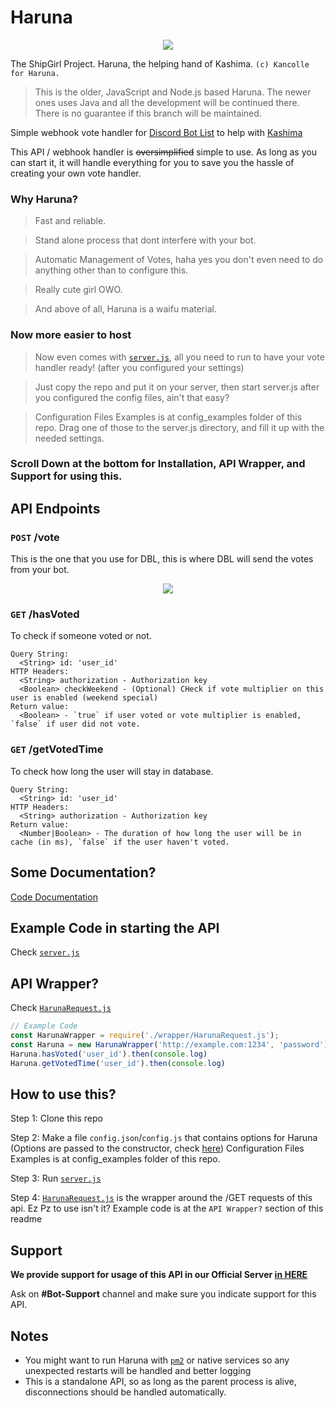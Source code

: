 # Haruna
<p align="center">
  <img src="https://vignette.wikia.nocookie.net/kancolle/images/6/61/Haruna_Shopping_Full.png/revision/latest/">
</p>

The ShipGirl Project. Haruna, the helping hand of Kashima. `(c) Kancolle for Haruna.`

> This is the older, JavaScript and Node.js based Haruna. The newer ones uses Java and all the development will be continued there. There is no guarantee if this branch will be maintained.

Simple webhook vote handler for [Discord Bot List](https://discordbots.org/) to help with [Kashima](https://discordbots.org/bot/424137718961012737)

This API / webhook handler is ~~oversimplified~~ simple to use. As long as you can start it, it will handle everything for you to save you the hassle of creating your own vote handler.

### Why Haruna?

> Fast and reliable.

> Stand alone process that dont interfere with your bot.

> Automatic Management of Votes, haha yes you don't even need to do anything other than to configure this.

> Really cute girl OWO.

> And above of all, Haruna is a waifu material.

### Now more easier to host
> Now even comes with [`server.js`](https://github.com/deivu/haruna/blob/master/server.js), all you need to run to have your vote handler ready! (after you configured your settings)

> Just copy the repo and put it on your server, then start server.js after you configured the config files, ain't that easy?

> Configuration Files Examples is at config_examples folder of this repo. Drag one of those to the server.js directory, and fill it up with the needed settings.

### Scroll Down at the bottom for Installation, API Wrapper, and Support for using this.

## API Endpoints
### `POST` /vote
This is the one that you use for DBL, this is where DBL will send the votes from your bot.

<p align="center">
  <img src="https://i.imgur.com/fBhIdVC.jpg">
</p>

### `GET` /hasVoted
To check if someone voted or not.
```
Query String:
  <String> id: 'user_id'
HTTP Headers:
  <String> authorization - Authorization key
  <Boolean> checkWeekend - (Optional) CHeck if vote multiplier on this user is enabled (weekend special)
Return value:
  <Boolean> - `true` if user voted or vote multiplier is enabled, `false` if user did not vote.
```

### `GET` /getVotedTime
To check how long the user will stay in database.
```
Query String:
  <String> id: 'user_id'
HTTP Headers:
  <String> authorization - Authorization key
Return value:
  <Number|Boolean> - The duration of how long the user will be in cache (in ms), `false` if the user haven't voted.
```

## Some Documentation?
[Code Documentation](https://deivu.github.io/Haruna?api)

## Example Code in starting the API
Check [`server.js`](https://github.com/deivu/haruna/blob/master/server.js)

## API Wrapper?
Check [`HarunaRequest.js`](https://github.com/Deivu/Haruna/blob/master/wrapper/HarunaRequest.js)
```js
// Example Code
const HarunaWrapper = require('./wrapper/HarunaRequest.js');
const Haruna = new HarunaWrapper('http://example.com:1234', 'password')
Haruna.hasVoted('user_id').then(console.log)
Haruna.getVotedTime('user_id').then(console.log)
```

## How to use this?
Step 1: Clone this repo

Step 2: Make a file `config.json`/`config.js` that contains options for Haruna (Options are passed to the constructor, check [here](https://deivu.github.io/Haruna?api)) Configuration Files Examples is at config_examples folder of this repo.

Step 3: Run [`server.js`](https://github.com/deivu/haruna/blob/master/server.js)

Step 4: [`HarunaRequest.js`](https://github.com/Deivu/Haruna/blob/master/wrapper/HarunaRequest.js) is the wrapper around the /GET requests of this api. Ez Pz to use isn't it? Example code is at the `API Wrapper?` section of this readme


## Support
**We provide support for usage of this API in our Official Server [in HERE](https://discordapp.com/invite/FVqbtGu)**

Ask on **#Bot-Support** channel and make sure you indicate support for this API.

## Notes
* You might want to run Haruna with [`pm2`](http://pm2.keymetrics.io/) or native services so any unexpected restarts will be handled and better logging
* This is a standalone API, so as long as the parent process is alive, disconnections should be handled automatically.
